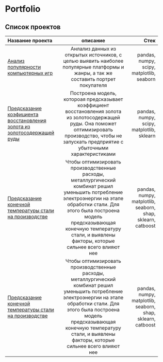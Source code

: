 # Portfolio
## Список проектов
| Название проекта| описание | Стек    |
| :---        |    :----:   |          ---: |
| [Анализ популярности компьютерных игр](https://github.com/Owu213/Portfolio/tree/main/%D0%90%D0%BD%D0%B0%D0%BB%D0%B8%D0%B7%20%D0%BF%D0%BE%D0%BF%D1%83%D0%BB%D1%8F%D1%80%D0%BD%D0%BE%D1%81%D1%82%D0%B8%20%D0%BA%D0%BE%D0%BC%D0%BF%D1%8C%D1%8E%D1%82%D0%B5%D1%80%D0%BD%D1%8B%D1%85%20%D0%B8%D0%B3%D1%80)      | Анлализ данных из открытых источников, с целью выявить наиболее популярные платформы и жанры, а так же составить портрет покупателя | pandas, numpy, scipy, matplotlib, seaborn   |
| [Предсказание коэфициента восстановления золота из золотосодержащей руды](https://github.com/Owu213/Portfolio/tree/main/Gold%20recovery%20coefficient%20estimate#%D0%BF%D1%80%D0%B5%D0%B4%D1%81%D0%BA%D0%B0%D0%B7%D0%B0%D0%BD%D0%B8%D0%B5-%D0%BA%D0%BE%D1%8D%D1%84%D0%B8%D1%86%D0%B8%D0%B5%D0%BD%D1%82%D0%B0-%D0%B2%D0%BE%D1%81%D1%81%D1%82%D0%B0%D0%BD%D0%BE%D0%B2%D0%BB%D0%B5%D0%BD%D0%B8%D1%8F-%D0%B7%D0%BE%D0%BB%D0%BE%D1%82%D0%B0-%D0%B8%D0%B7-%D0%B7%D0%BE%D0%BB%D0%BE%D1%82%D0%BE%D1%81%D0%BE%D0%B4%D0%B5%D1%80%D0%B6%D0%B0%D1%89%D0%B5%D0%B9-%D1%80%D1%83%D0%B4%D1%8B)   | Построена модель, котороая предсказывает коэффициент восстановления золота из золотосодержащей руды. Она поможет оптимизировать производство, чтобы не запускать предприятие с убыточными характеристиками       | pandas, numpy, scipy, matplotlib, sklearn|
| [Предсказание конечной температуры стали на производстве](https://github.com/Owu213/Portfolio/tree/main/Steel%20temp.%20prediction)   | Чтобы оптимизировать производственные расходы, металлургический комбинат решил уменьшить потребление электроэнергии на этапе обработки стали. Для этого была построена модель предсказывающая конечную температуру стали, и выявлены факторы, которые сильнее всего влияют нее        | pandas, numpy, matplotlib, seaborn, shap, sklearn, catboost|
| [Предсказание конечной температуры стали на производстве](https://github.com/Owu213/Portfolio/tree/main/Steel%20temp.%20prediction)   | Чтобы оптимизировать производственные расходы, металлургический комбинат решил уменьшить потребление электроэнергии на этапе обработки стали. Для этого была построена модель предсказывающая конечную температуру стали, и выявлены факторы, которые сильнее всего влияют нее        | pandas, numpy, matplotlib, seaborn, shap, sklearn, catboost|
